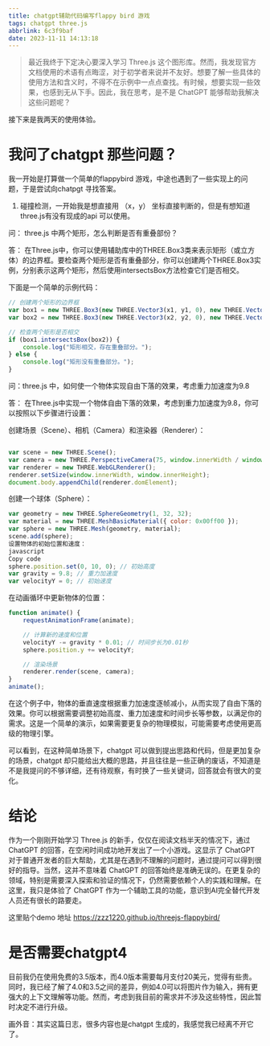 ```yaml
---
title: chatgpt辅助代码编写flappy bird 游戏
tags: chatgpt three.js
abbrlink: 6c3f9baf
date: 2023-11-11 14:13:18
---
```

> 最近我终于下定决心要深入学习 Three.js 这个图形库。然而，我发现官方文档使用的术语有点晦涩，对于初学者来说并不友好。想要了解一些具体的使用方法和含义时，不得不在示例中一点点查找。有时候，想要实现一些效果，也感到无从下手。因此，我在思考，是不是 ChatGPT 能够帮助我解决这些问题呢？

接下来是我两天的使用体验。

# 我问了chatgpt 那些问题？
我一开始是打算做一个简单的flappybird 游戏，中途也遇到了一些实现上的问题，于是尝试向chatpgt 寻找答案。

1. 碰撞检测，一开始我是想直接用 （x，y） 坐标直接判断的，但是有想知道three.js有没有现成的api 可以使用。

问： three.js 中两个矩形，怎么判断是否有重叠部份？

答： 在Three.js中，你可以使用辅助库中的THREE.Box3类来表示矩形（或立方体）的边界框。要检查两个矩形是否有重叠部分，你可以创建两个THREE.Box3实例，分别表示这两个矩形，然后使用intersectsBox方法检查它们是否相交。

下面是一个简单的示例代码：

```javascript
// 创建两个矩形的边界框
var box1 = new THREE.Box3(new THREE.Vector3(x1, y1, 0), new THREE.Vector3(x1 + width1, y1 + height1, 0));
var box2 = new THREE.Box3(new THREE.Vector3(x2, y2, 0), new THREE.Vector3(x2 + width2, y2 + height2, 0));

// 检查两个矩形是否相交
if (box1.intersectsBox(box2)) {
    console.log("矩形相交，存在重叠部分。");
} else {
    console.log("矩形没有重叠部分。");
}

```

问：three.js 中，如何使一个物体实现自由下落的效果，考虑重力加速度为9.8  

答：
在Three.js中实现一个物体自由下落的效果，考虑到重力加速度为9.8，你可以按照以下步骤进行设置：

创建场景（Scene）、相机（Camera）和渲染器（Renderer）：
```javascript

var scene = new THREE.Scene();
var camera = new THREE.PerspectiveCamera(75, window.innerWidth / window.innerHeight, 0.1, 1000);
var renderer = new THREE.WebGLRenderer();
renderer.setSize(window.innerWidth, window.innerHeight);
document.body.appendChild(renderer.domElement);
```

创建一个球体（Sphere）：

```javascript
var geometry = new THREE.SphereGeometry(1, 32, 32);
var material = new THREE.MeshBasicMaterial({ color: 0x00ff00 });
var sphere = new THREE.Mesh(geometry, material);
scene.add(sphere);
设置物体的初始位置和速度：
javascript
Copy code
sphere.position.set(0, 10, 0); // 初始高度
var gravity = 9.8; // 重力加速度
var velocityY = 0; // 初始速度
```

在动画循环中更新物体的位置： 

```javascript
function animate() {
    requestAnimationFrame(animate);

    // 计算新的速度和位置
    velocityY -= gravity * 0.01; // 时间步长为0.01秒
    sphere.position.y += velocityY;

    // 渲染场景
    renderer.render(scene, camera);
}
animate();

```
在这个例子中，物体的垂直速度根据重力加速度逐帧减小，从而实现了自由下落的效果。你可以根据需要调整初始高度、重力加速度和时间步长等参数，以满足你的需求。这是一个简单的演示，如果需要更复杂的物理模拟，可能需要考虑使用更高级的物理引擎。



可以看到，在这种简单场景下，chatgpt 可以做到提出思路和代码，但是更加复杂的场景，chatgpt 却只能给出大概的思路，并且往往是一些正确的废话，不知道是不是我提问的不够详细，还有待观察，有时换了一些关键词，回答就会有很大的变化。


# 结论

作为一个刚刚开始学习 Three.js 的新手，仅仅在阅读文档半天的情况下，通过 ChatGPT 的回答，在空闲时间成功地开发出了一个小游戏。这显示了 ChatGPT 对于普通开发者的巨大帮助，尤其是在遇到不理解的问题时，通过提问可以得到很好的指导。当然，这并不意味着 ChatGPT 的回答始终是准确无误的。在更复杂的领域，特别是需要深入探索和验证的情况下，仍然需要依赖个人的实践和理解。在这里，我只是体验了 ChatGPT 作为一个辅助工具的功能，意识到AI完全替代开发人员还有很长的路要走。

这里贴个demo 地址
https://zzz1220.github.io/threejs-flappybird/


# 是否需要chatgpt4
目前我仍在使用免费的3.5版本，而4.0版本需要每月支付20美元，觉得有些贵。同时，我已经了解了4.0和3.5之间的差异，例如4.0可以将图片作为输入，拥有更强大的上下文理解等功能。然而，考虑到我目前的需求并不涉及这些特性，因此暂时决定不进行升级。

画外音：其实这篇日志，很多内容也是chatgpt 生成的，我感觉我已经离不开它了。